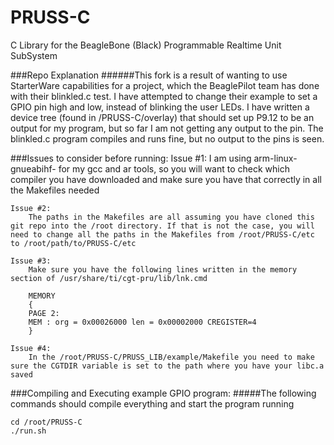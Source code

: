 PRUSS-C
=======

C Library for the BeagleBone (Black) Programmable Realtime Unit SubSystem

###Repo Explanation
######This fork is a result of wanting to use StarterWare capabilities for a project, which the BeaglePilot team has done with their blinkled.c test. I have attempted to change their example to set a GPIO pin high and low, instead of blinking the user LEDs. I have written a device tree (found in /PRUSS-C/overlay) that should set up P9.12 to be an output for my program, but so far I am not getting any output to the pin. The blinkled.c program compiles and runs fine, but no output to the pins is seen. 

###Issues to consider before running:
    Issue #1:
        I am using arm-linux-gnueabihf- for my gcc and ar tools, so you will want to check which compiler you have downloaded and make sure you have that correctly in all the Makefiles needed
    
    Issue #2:
        The paths in the Makefiles are all assuming you have cloned this git repo into the /root directory. If that is not the case, you will need to change all the paths in the Makefiles from /root/PRUSS-C/etc to /root/path/to/PRUSS-C/etc
    
    Issue #3:
        Make sure you have the following lines written in the memory section of /usr/share/ti/cgt-pru/lib/lnk.cmd
        
        MEMORY
        {
        PAGE 2:
        MEM : org = 0x00026000 len = 0x00002000 CREGISTER=4
        } 
        
    Issue #4:
        In the /root/PRUSS-C/PRUSS_LIB/example/Makefile you need to make sure the CGTDIR variable is set to the path where you have your libc.a saved

###Compiling and Executing example GPIO program:
#####The following commands should compile everything and start the program running
    
    cd /root/PRUSS-C
    ./run.sh
    
